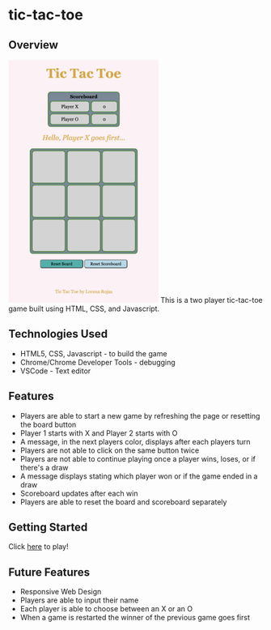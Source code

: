 # tic-tac-toe

## Overview
<img src="tic-tac-toe.png" style="height: 30rem;">     
This is a two player tic-tac-toe game built using HTML, CSS, and Javascript. 

## Technologies Used
* HTML5, CSS, Javascript - to build the game
* Chrome/Chrome Developer Tools - debugging
* VSCode - Text editor

## Features
* Players are able to start a new game by refreshing the page or resetting the board button
* Player 1 starts with X and Player 2 starts with O
* A message, in the next players color, displays after each players turn
* Players are not able to click on the same button twice
* Players are not able to continue playing once a player wins, loses, or if there's a draw
* A message displays stating which player won or if the game ended in a draw
* Scoreboard updates after each win
* Players are able to reset the board and scoreboard separately 

## Getting Started
Click [here](https://lrojas4.github.io/tic-tac-toe/) to play! 

## Future Features
* Responsive Web Design
* Players are able to input their name
* Each player is able to choose between an X or an O
* When a game is restarted the winner of the previous game goes first
